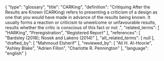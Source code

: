 {
    "type": "glossary",
    "title": "CARKing",
    "definition": "Critiquing After the Results are Known (CARKing) refers to presenting a criticism of a design as one that you would have made in advance of the results being known. It usually forms a reaction or criticism to unwelcome or unfavourable results, results whether the critic is conscious of this fact or not .",
    "related_terms": [
        "HARKing",
        "Preregistration",
        "Registered Report"
    ],
    "references": [
        "Bardsley (2018); Nosek and Lakens (2014)"
    ],
    "alt_related_terms": [
        null
    ],
    "drafted_by": [
        "Mahmoud Elsherif"
    ],
    "reviewed_by": [
        "Ali H. Al-Hoorie",
        "Ashley Blake",
        "Adrien Fillon",
        "Charlotte R. Pennington"
    ],
    "language": "english"
}